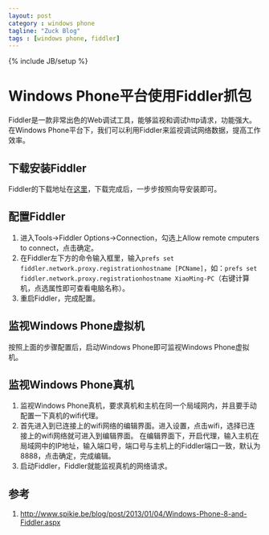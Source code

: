 ```yaml
---
layout: post
category : windows phone
tagline: "Zuck Blog"
tags : [windows phone, fiddler]
---
```

{% include JB/setup %}


# Windows Phone平台使用Fiddler抓包

Fiddler是一款非常出色的Web调试工具，能够监视和调试http请求，功能强大。在Windows Phone平台下，我们可以利用Fiddler来监视调试网络数据，提高工作效率。

## 下载安装Fiddler

Fiddler的下载地址在[这里](http://fiddler2.com/get-fiddler)，下载完成后，一步步按照向导安装即可。

## 配置Fiddler  

1. 进入Tools->Fiddler Options->Connection，勾选上Allow remote cmputers to connect，点击确定。 
2. 在Fiddler左下方的命令输入框里，输入`prefs set fiddler.network.proxy.registrationhostname [PCName]`，如：`prefs set fiddler.network.proxy.registrationhostname XiaoMing-PC`（右键计算机，点选属性即可查看电脑名称）。 
3. 重启Fiddler，完成配置。

## 监视Windows Phone虚拟机  

按照上面的步骤配置后，启动Windows Phone即可监视Windows Phone虚拟机。

## 监视Windows Phone真机 

1. 监视Windows Phone真机，要求真机和主机在同一个局域网内，并且要手动配置一下真机的wifi代理。 
2. 首先进入到已连接上的wifi网络的编辑界面。进入设置，点击wifi，选择已连接上的wifi网络就可进入到编辑界面。 在编辑界面下，开启代理，输入主机在局域网中的IP地址，输入端口号，端口号与主机上的Fiddler端口一致，默认为8888，点击确定，完成编辑。
3. 启动Fiddler，Fiddler就能监视真机的网络请求。

## 参考

1. <http://www.spikie.be/blog/post/2013/01/04/Windows-Phone-8-and-Fiddler.aspx>
